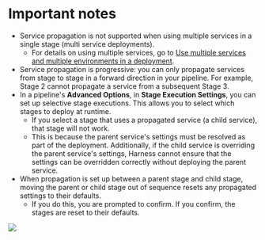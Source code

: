 # Important notes

* Service propagation is not supported when using multiple services in a single stage (multi service deployments).
  * For details on using multiple services, go to [Use multiple services and multiple environments in a deployment](../cd-services-general/../../cd-deployments-category/multiserv-multienv.md).
* Service propagation is progressive: you can only propagate services from stage to stage in a forward direction in your pipeline. For example, Stage 2 cannot propagate a service from a subsequent Stage 3.
* In a pipeline's **Advanced Options**, in **Stage Execution Settings**, you can set up selective stage executions. This allows you to select which stages to deploy at runtime.
  * If you select a stage that uses a propagated service (a child service), that stage will not work.
  * This is because the parent service's settings must be resolved as part of the deployment. Additionally, if the child service is overriding the parent service's settings, Harness cannot ensure that the settings can be overridden correctly without deploying the parent service.
* When propagation is set up between a parent stage and child stage, moving the parent or child stage out of sequence resets any propagated settings to their defaults.
  * If you do this, you are prompted to confirm. If you confirm, the stages are reset to their defaults.
  
![](./static/propagate-and-override-cd-services-00.png)
